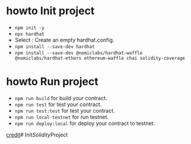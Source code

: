 # howto Init project

- ```npm init -y```
- ```npx hardhat```
- Select : Create an empty hardhat.config.
- ```npm install --save-dev hardhat```
- ```npm install --save-dev @nomiclabs/hardhat-waffle @nomiclabs/hardhat-ethers ethereum-waffle chai solidity-coverage```

# howto Run project

- ```npm run build``` for build your contract.
- ```npm run test``` for test your contract.
- ```npm run test:test``` for test your contract.
- ```npm run local-testnet``` for run testnet.
- ```npm run deploy:local``` for deploy your contract to testnet.

[credit](https://www.youtube.com/watch?v=RSUG1Fnhvhs)#   I n i t _ S o l i d i t y _ P r o j e c t  
 